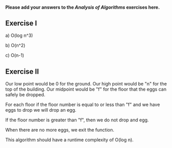 #### Please add your answers to the ***Analysis of  Algorithms*** exercises here.

## Exercise I

a) O(log n^3)

b) O(n^2)

c) O(n-1)

## Exercise II


Our low point would be 0 for the ground. Our high point would be "n" for the top of the building. Our midpoint would be "f" for the floor that the eggs can safely be dropped.

For each floor if the floor number is equal to or less than "f" and we have eggs to drop we will drop an egg.

If the floor number is greater than "f", then we do not drop and egg.

When there are no more eggs, we exit the function.

This algorithm should have a runtime complexity of O(log n).
